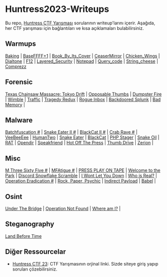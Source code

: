 # Huntress2023-Writeups

Bu repo, [Huntress CTF Yarışması](https://huntress.ctf.games/scoreboard) sorularının writeup'larını içerir. Aşağıda, her CTF yarışması için bağlantıları ve kısa açıklamaları bulabilirsiniz.

## Warmups

[Baking](/Depo/Warmups/Baking/README.md) | [BaseFFFF+1](/Depo/Warmups/BaseFFFF%2B1/README.md) | [Book_By_Its_Cover](/Depo/Warmups/Book_By_Its_Cover/README.md) | [CeaserMirror](/Depo/Warmups/CeaserMirror/README.md) |
[Chicken_Wings](/Depo/Warmups/Chicken_Wings/README.md) | [Dialtone](/Depo/Warmups/Dialtone/README.md) | [F12](/Depo/Warmups/F12/README.md) | [Layered_Security](/Depo/Warmups/Layered_Security/README.md) |
[Notepad](/Depo/Warmups/Notepad/README.md) | [Query_code](/Depo/Warmups/Query_code/README.md) | [String_cheese](/Depo/Warmups/String_cheese/README.md) | [Comprezz](/Depo/Warmups/comprezz/README.md)



## Forensic

[Texas Chainsaw Massacre: Tokyo Drift]() | [Opposable Thumbs](https://github.com/mel4mi/Huntress2023-Writeups/tree/main/Depo/Forensics/Opposable_Thumbs) | [Dumpster Fire](https://github.com/mel4mi/Huntress2023-Writeups/tree/main/Depo/Forensics/Dumpster_Fire) | [Wimble](https://github.com/mel4mi/Huntress2023-Writeups/tree/main/Depo/Forensics/Wimble) | [Traffic](https://github.com/mel4mi/Huntress2023-Writeups/tree/main/Depo/Forensics/Traffic) | [Tragedy Redux](https://github.com/mel4mi/Huntress2023-Writeups/tree/main/Depo/Forensics/Tragedy_Redux) | [Rogue Inbox](https://github.com/mel4mi/Huntress2023-Writeups/tree/main/Depo/Forensics/Rogue_Inbox) | [Backdoored Splunk](https://github.com/mel4mi/Huntress2023-Writeups/tree/main/Depo/Forensics/Backdoored_Splunk) | [Bad Memory](https://github.com/mel4mi/Huntress2023-Writeups/tree/main/Depo/Forensics/Bad_Memory) |

## Malware

[Batchfuscation #]() | [Snake Eater II #]() | [BlackCat II #]() | [Crab Rave #]() | [VeeBeeEee](https://github.com/mel4mi/Huntress2023-Writeups/tree/main/Depo/Malware/VeeBeeEee) | [HumanTwo](https://github.com/mel4mi/Huntress2023-Writeups/tree/main/Depo/Malware/Human_Two) | [Snake Eater](https://github.com/mel4mi/Huntress2023-Writeups/tree/main/Depo/Malware/Snake_Eater) | [BlackCat](https://github.com/mel4mi/Huntress2023-Writeups/tree/main/Depo/Malware/BlackCat) | [PHP Stager](https://github.com/mel4mi/Huntress2023-Writeups/tree/main/Depo/Malware/Php_Stager) | [Snake Oil](https://github.com/mel4mi/Huntress2023-Writeups/tree/main/Depo/Malware/Snake_Oil) | [RAT](https://github.com/mel4mi/Huntress2023-Writeups/tree/main/Depo/Malware/Rat) | [Opendir](https://github.com/mel4mi/Huntress2023-Writeups/tree/main/Depo/Malware/Opendir) | [Speakfriend](https://github.com/mel4mi/Huntress2023-Writeups/tree/main/Depo/Malware/SpeakFriends) | [Hot Off The Press](https://github.com/mel4mi/Huntress2023-Writeups/tree/main/Depo/Malware/Hot_of_the_Press) | [Thumb Drive](https://github.com/mel4mi/Huntress2023-Writeups/tree/main/Depo/Malware/Thumb_Drive) | [Zerion](https://github.com/mel4mi/Huntress2023-Writeups/tree/main/Depo/Malware/Zerion) |

## Misc

[M Three Sixty Five #]() | [MFAtigue #]() | [PRESS PLAY ON TAPE](https://github.com/mel4mi/Huntress2023-Writeups/tree/main/Depo/Miscellaneous/Press_Play_On_Tape) | [Welcome to the Park](https://github.com/mel4mi/Huntress2023-Writeups/tree/main/Depo/Miscellaneous/Welcome_To_The_Park) | [Discord Snowflake Scramble](https://github.com/mel4mi/Huntress2023-Writeups/tree/main/Depo/Miscellaneous/Discord_Snowflake_Scramble) | [I Wont Let You Down](https://github.com/mel4mi/Huntress2023-Writeups/tree/main/Depo/Miscellaneous/I_Want_Let_You_Down) | [Who is Real?]() | [Operation Eradication #]() | [Rock, Paper, Psychic](https://github.com/mel4mi/Huntress2023-Writeups/tree/main/Depo/Miscellaneous/Rock_Paper_Psychic) | [Indirect Payload](https://github.com/mel4mi/Huntress2023-Writeups/tree/main/Depo/Miscellaneous/Indirect_Payload) | [Babel](https://github.com/mel4mi/Huntress2023-Writeups/tree/main/Depo/Miscellaneous/Babel) |

## Osint
[Under The Bridge](https://github.com/mel4mi/Huntress2023-Writeups/tree/main/Depo/OSINT/Under_The_Bridge) | [Operation Not Found](https://github.com/mel4mi/Huntress2023-Writeups/tree/main/Depo/OSINT/Operation_Not_Found) | [Where am I?](https://github.com/mel4mi/Huntress2023-Writeups/tree/main/Depo/OSINT/Where_Am_I) |


## Steganography
[Land Before Time](https://github.com/mel4mi/Huntress2023-Writeups/tree/main/Depo/Steganography/Land_Before_Time) 


## Diğer Ressourcelar

- [Huntress CTF 23](https://huntress.ctf.games/challenges): CTF Yarışmasının orjinal linki. Sizde siteye giriş yapıp soruları çözebilirsiniz.
